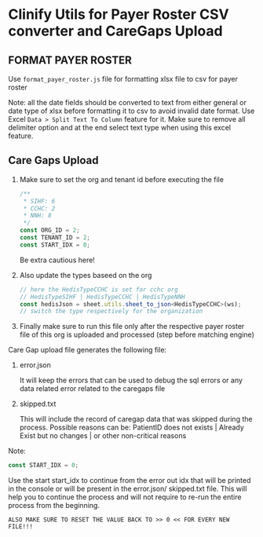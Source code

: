 # Clinify Utils for Payer Roster CSV converter and CareGaps Upload

## FORMAT PAYER ROSTER

Use `format_payer_roster.js` file for formatting xlsx file to csv for payer roster

Note: all the date fields should be converted to text from either general or date type of xlsx before formatting it to csv to avoid invalid date format. Use Excel `Data > Split Text To Column` feature for it. Make sure to remove all delimiter option and at the end select text type when using this excel feature.

## Care Gaps Upload

1. Make sure to set the org and tenant id before executing the file

   ```javascript
   /**
    * SIHF: 6
    * CCHC: 2
    * NNH: 8
    */
   const ORG_ID = 2;
   const TENANT_ID = 2;
   const START_IDX = 0;
   ```

   Be extra cautious here!

2. Also update the types baseed on the org
   ```typescript
   // here the HedisTypeCCHC is set for cchc org
   // HedisTypeSIHF | HedisTypeCCHC | HedisTypeNNH
   const hedisJson = sheet.utils.sheet_to_json<HedisTypeCCHC>(ws);
   // switch the type respectively for the organization
   ```
3. Finally make sure to run this file only after the respective payer roster file of this org is uploaded and processed (step before matching engine)

Care Gap upload file generates the following file:

1. error.json

   It will keep the errors that can be used to debug the sql errors or any data related error related to the caregaps file

2. skipped.txt

   This will include the record of caregap data that was skipped during the process. Possible reasons can be: PatientID does not exists | Already Exist but no changes | or other non-critical reasons

Note:

```javascript
const START_IDX = 0;
```

Use the start start_idx to continue from the error out idx that will be printed in the console or will be present in the error.json/ skipped.txt file. This will help you to continue the process and will not require to re-run the entire process from the beginning.

    ALSO MAKE SURE TO RESET THE VALUE BACK TO >> 0 << FOR EVERY NEW FILE!!!

